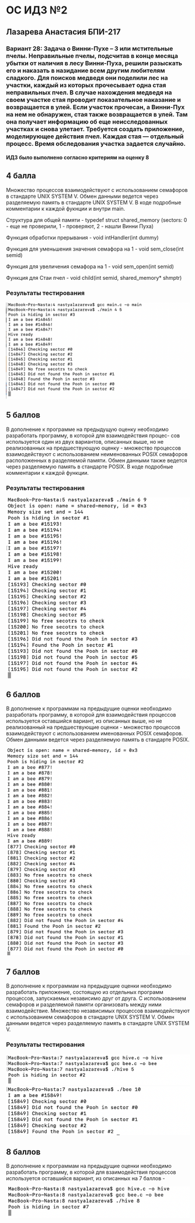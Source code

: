 # ОС ИДЗ №2
## Лазарева Анастасия БПИ-217
### Вариант 28: Задача о Винни-Пухе – 3 или мстительные пчелы. Неправильные пчелы, подсчитав в конце месяца убытки от наличия в лесу Винни-Пуха, решили разыскать его и наказать в назидание всем другим любителям сладкого. Для поисков медведя они поделили лес на участки, каждый из которых прочесывает одна стая неправильных пчел. В случае нахождения медведя на своем участке стая проводит показательное наказание и возвращается в улей. Если участок прочесан, а Винни-Пух на нем не обнаружен, стая также возвращается в улей. Там она получает информацию об еще неисследованных участках и снова улетает. Требуется создать приложение, моделирующее действия пчел. Каждая стая — отдельный процесс. Время обследования участка задается случайно.

#### ИДЗ было выполнено согласно критериям на оценку 8

## 4 балла 

Множество процессов взаимодействуют с использованием семафоров в стандарте UNIX SYSTEM V. Обмен данными ведется через разделяемую память в стандарте UNIX SYSTEM V. В коде подробные комментарии к каждой фукнции и внутри main.

Структура для общей памяти - typedef struct shared_memory (sectors: 0 - еще не проверили, 1 - проверяют, 2 - нашли Винни Пуха)

Функция обработки прерывания - void intHandler(int dummy)

Функция для уменьшения значения семафора на 1 - void sem_close(int semid)

Функция для увеличения семафора на 1 - void sem_open(int semid)

Функция для Стаи пчел - void child(int semid, shared_memory* shmptr)
### Результаты тестирования
![img](/4/image1.png)

## 5 баллов

В дополнение к программе на предыдущую оценку необходимо разработать программу, в которой для взаимодействия процес- сов используется один из двух вариантов, описанных выше, но не реализованных на предшествующую оценку - множество процессов взаимодействуют с использованием неименованных POSIX семафоров расположенных в разделяемой памяти. Обмен данными также ведется через разделяемую память в стандарте POSIX. В коде подробные комментарии к каждой функции.

### Результаты тестирования
![img](/5/image2.png)

## 6 баллов

В дополнение к программам на предыдущие оценки необходимо разработать программу, в которой для взаимодействия процессов используется оставшийся вариант, из описанных выше, но не реализованный на предшествующие оценки - множество процессов взаимодействуют с использованием именованных POSIX семафоров. Обмен данными ведется через разделяемую память в стандарте POSIX.

![img](/6/image5.png)


## 7 баллов

В дополнение к программам на предыдущие оценки необходимо разработать приложение, состоящую из отдельных программ процессов, запускаемых независимо друг от друга. С использованием семафоров и разделяемой памяти организовать между ними взаимодействие. Множество независимых процессов взаимодействуют с использованием семафоров в стандарте UNIX SYSTEM V. Обмен данными ведется через разделяемую память в стандарте UNIX SYSTEM V.

### Результаты тестирования
![img](/7/image4.png)
![img](/7/image3.png)

## 8 баллов

В дополнение к программам на предыдущие оценки необходимо разработать программу, в которой для взаимодействия процеcсов используется оставшийся вариант, из описанных на 7 баллов - 

![img](/8/image6.png)
